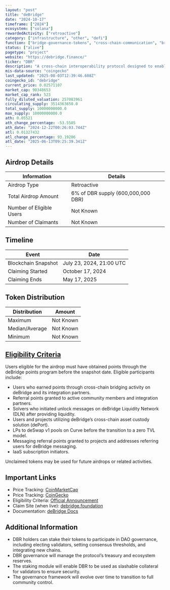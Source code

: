 ```yaml
---
layout: "post"
title: "deBridge"
date: "2024-10-17"
timeframe: ["2024"]
ecosystem: ["solana"]
rewardedActivity: ["retroactive"]
category: ["infrastructure", "other", "defi"]
function: ["bridge-governance-tokens", "cross-chain-communication", "bridge", "cross-chain", "intent"]
status: ["alive"]
pagetype: "project"
website: "https://debridge.finance/"
ticker: "DBR"
description: "A cross-chain interoperability protocol designed to enable seamless asset transfers and messaging between blockchains."
mis-data-source: "coingecko"
last_updated: "2025-08-03T12:39:46.608Z"
coingecko_id: "debridge"
current_price: 0.02571107
market_cap: 90348653
market_cap_rank: 523
fully_diluted_valuation: 257083961
circulating_supply: 3514363650.0
total_supply: 10000000000.0
max_supply: 10000000000.0
ath: 0.05521
ath_change_percentage: -53.5505
ath_date: "2024-12-22T00:26:03.744Z"
atl: 0.01327432
atl_change_percentage: 93.19206
atl_date: "2025-06-13T09:25:39.341Z"
---
```


## Airdrop Details

| Information              | Details                            |
| ------------------------ | ---------------------------------- |
| Airdrop Type             | Retroactive                        |
| Total Airdrop Amount     | 6% of DBR supply (600,000,000 DBR) |
| Number of Eligible Users | Not Known                          |
| Number of Claimants      | Not Known                          |

## Timeline

| Event               | Date                     |
| ------------------- | ------------------------ |
| Blockchain Snapshot | July 23, 2024, 21:00 UTC |
| Claiming Started    | October 17, 2024         |
| Claiming Ends       | May 17, 2025             |

## Token Distribution

| Distribution   | Amount    |
| -------------- | --------- |
| Maximum        | Not Known |
| Median/Average | Not Known |
| Minimum        | Not Known |

## [Eligibility Criteria](https://debridge.finance/learn/blog/debridge-introduces-dbr/)

Users eligible for the airdrop must have obtained points through the deBridge points program before the snapshot date. Eligible participants include:

- Users who earned points through cross-chain bridging activity on deBridge and its integration partners.
- Referral points granted to active community members and integration partners.
- Solvers who initiated unlock messages on deBridge Liquidity Network (DLN) after providing liquidity.
- Users and projects utilizing deBridge’s cross-chain asset custody solution (dePort).
- LPs to deSwap v1 pools on Curve before the transition to a zero TVL model.
- Messaging referral points granted to projects and addresses referring users for deBridge messaging.
- IaaS subscription initiators.

Unclaimed tokens may be used for future airdrops or related activities.

## Important Links

- Price Tracking: [CoinMarketCap](https://coinmarketcap.com/currencies/debridge)
- Price Tracking: [CoinGecko](https://www.coingecko.com/en/coins/debridge)
- Eligibility Criteria: [Official Announcement](https://debridge.finance/learn/blog/debridge-introduces-dbr/)
- Claim Site (when live): [debridge.foundation](https://debridge.foundation)
- Documentation: [deBridge Docs](https://docs.debridge.foundation/)

## Additional Information

- DBR holders can stake their tokens to participate in DAO governance, including electing validators, setting consensus thresholds, and integrating new chains.
- DBR governance will manage the protocol’s treasury and ecosystem reserves.
- The staking module will enable DBR to be used as slashable collateral for validators to ensure security.
- The governance framework will evolve over time to transition to full community control.